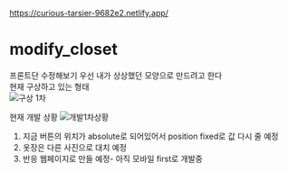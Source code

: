   
https://curious-tarsier-9682e2.netlify.app/

# modify_closet
프론트단 수정해보기
우선 내가 상상했던 모양으로 만드려고 한다  
현재 구상하고 있는 형태  
![구상 1차](https://user-images.githubusercontent.com/98820643/159632025-b1bdc15d-19af-4fb8-b6d4-aef8826dc207.png)
  
  
현재 개발 상황
![개발1차상황](https://user-images.githubusercontent.com/98820643/161544961-b61c0392-8cd8-4322-aeae-d221384a60e1.png)  
  1. 지금 버튼의 위치가 absolute로 되어있어서 position fixed로 값 다시 줄 예정  
  2. 옷장은 다른 사진으로 대치 예정
  3. 반응 웹페이지로 만들 예정- 아직 모바일 first로 개발중
